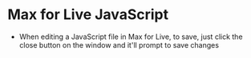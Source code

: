 # Max for Live JavaScript

- When editing a JavaScript file in Max for Live, to save, just click the close button on the window and it'll prompt to save changes
